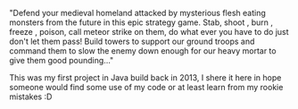 "Defend your medieval homeland attacked by mysterious flesh eating monsters from the future in this epic strategy game.
Stab, shoot , burn , freeze , poison, call meteor strike on them, do what ever you have to do just don't let them pass!
Build towers to support our ground troops and command them to slow the enemy down enough for our heavy mortar
to give them good pounding..."


This was my first project in Java build back in 2013,  I shere it here in hope someone would find some use of my code or at least  learn from my 
rookie mistakes :D


